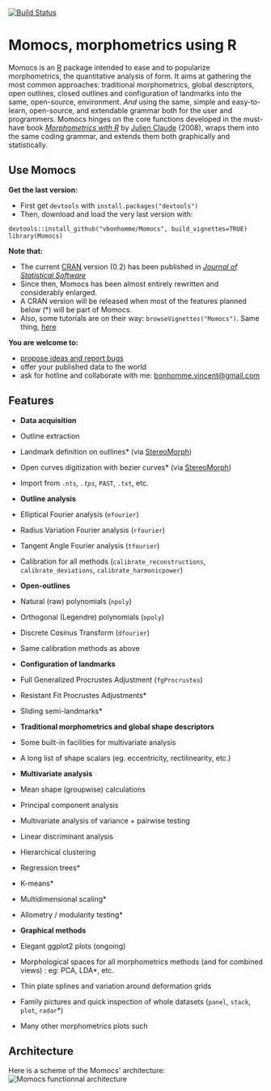 [![Build Status](https://travis-ci.org/vbonhomme/Momocs.png?branch=master)](https://travis-ci.org/vbonhomme/Momocs)

Momocs, morphometrics using R
======

Momocs is an [R](http://cran.r-project.org/) package intended to ease and to popularize morphometrics, the quantitative analysis of form. It aims at gathering the most common approaches: traditional morphometrics, global descriptors, open outlines, closed outlines and configuration of landmarks into the same, open-source, environment. _And_ using the same, simple and easy-to-learn, open-source, and extendable grammar both for the user and programmers. Momocs hinges on the core functions developed in the must-have book _[Morphometrics with R](http://www.springer.com/statistics/life+sciences,+medicine+%26+health/book/978-0-387-77789-4)_ by [Julien Claude](http://www.isem.univ-montp2.fr/recherche/equipes/biologie-du-developpement-et-evolution/personnel/claude-julien/) (2008), wraps them into the same coding grammar, and extends them both graphically and statistically.

Use Momocs
--------
__Get the last version:__
* First get `devtools` with `install.packages("devtools")`
* Then, download and load the very last version with:
```
devtools::install_github("vbonhomme/Momocs", build_vignettes=TRUE)
library(Momocs)
````

__Note that:__
* The current [CRAN](http://cran.r-project.org/web/packages/Momocs/index.html) version (0.2) has been published in [_Journal of Statistical Software_](http://www.jstatsoft.org/v56/i13/paper)
* Since then, Momocs has been almost entirely rewritten and considerably enlarged.
* A CRAN version will be released when most of the features planned below (*) will be part of Momocs.
* Also, some tutorials are on their way: `browseVignettes("Momocs")`. Same thing, [here](https://github.com/vbonhomme/Momocs/tree/master/vignettes)

__You are welcome to:__
* [propose ideas and report bugs](https://github.com/vbonhomme/Momocs/issues)
* offer your published data to the world
* ask for hotline and collaborate with me: bonhomme.vincent@gmail.com

Features
--------
* __Data acquisition__
 * Outline extraction
 * Landmark definition on outlines* (via [StereoMorph](https://github.com/aaronolsen/StereoMorph))
 * Open curves digitization with bezier curves* (via [StereoMorph](https://github.com/aaronolsen/StereoMorph))
 * Import from `.nts`*, `.tps`*, `PAST`, `.txt`, etc.

* __Outline analysis__
 * Elliptical Fourier analysis (`efourier`)
 * Radius Variation Fourier analysis (`rfourier`)
 * Tangent Angle Fourier analysis (`tfourier`)
 * Calibration for all methods (`calibrate_reconstructions`, `calibrate_deviations`, `calibrate_harmonicpower`)
* __Open-outlines__
 * Natural (raw) polynomials (`npoly`)
 * Orthogonal (Legendre) polynomials (`opoly`)
 * Discrete Cosinus Transform (`dfourier`)
 * Same calibration methods as above
* __Configuration of landmarks__
 * Full Generalized Procrustes Adjustment (`fgProcrustes`)
 * Resistant Fit Procrustes Adjustments*
 * Sliding semi-landmarks*
* __Traditional morphometrics and global shape descriptors__
 * Some built-in facilities for multivariate analysis
 * A long list of shape scalars (eg. eccentricity, rectilinearity, etc.)
* __Multivariate analysis__
 * Mean shape (groupwise) calculations
 * Principal component analysis
 * Multivariate analysis of variance + pairwise testing
 * Linear discriminant analysis
 * Hierarchical clustering
 * Regression trees*
 * K-means*
 * Multidimensional scaling*
 * Allometry / modularity testing*

* __Graphical methods__
 * Elegant ggplot2 plots (ongoing)
 * Morphological spaces for all morphometrics methods (and for combined views) : eg: PCA, LDA*, etc.
 * Thin plate splines and variation around deformation grids
 * Family pictures and quick inspection of whole datasets (`panel`, `stack`, `plot`, `radar`*)
 * Many other morphometrics plots such

Architecture
-------------
Here is a scheme of the Momocs' architecture:
![Momocs functionnal architecture](https://github.com/vbonhomme/Momocs-vignette/blob/master/vignettes/MomocsArch.png)


